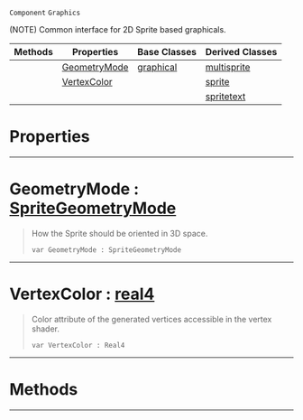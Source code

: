  `Component` `Graphics`



(NOTE) Common interface for 2D Sprite based graphicals.

|Methods|Properties|Base Classes|Derived Classes|
|---|---|---|---|
| |[ GeometryMode](https://github.com/ZilchEngine/ZilchDocs/blob/master/code_reference/class_reference/basesprite.markdown#geometrymode-zilch-engine)|[graphical](https://github.com/ZilchEngine/ZilchDocs/blob/master/code_reference/class_reference/graphical.markdown)|[multisprite](https://github.com/ZilchEngine/ZilchDocs/blob/master/code_reference/class_reference/multisprite.markdown)|
| |[ VertexColor](https://github.com/ZilchEngine/ZilchDocs/blob/master/code_reference/class_reference/basesprite.markdown#vertexcolor-zilch-engine)| |[sprite](https://github.com/ZilchEngine/ZilchDocs/blob/master/code_reference/class_reference/sprite.markdown)|
| | | |[spritetext](https://github.com/ZilchEngine/ZilchDocs/blob/master/code_reference/class_reference/spritetext.markdown)|


 #  Properties


---  
 #  GeometryMode : [SpriteGeometryMode](https://github.com/ZilchEngine/ZilchDocs/blob/master/code_reference/enum_reference.markdown#spritegeometrymode)

> How the Sprite should be oriented in 3D space.
> ``` lang=cpp, name=Nada
> var GeometryMode : SpriteGeometryMode


---  
 #  VertexColor : [real4](https://github.com/ZilchEngine/ZilchDocs/blob/master/code_reference/nada_base_types/real4.markdown)

> Color attribute of the generated vertices accessible in the vertex shader.
> ``` lang=cpp, name=Nada
> var VertexColor : Real4


---  
 #  Methods


---  
 

 